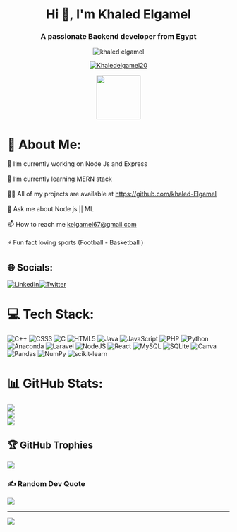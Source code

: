 <h1 align="center">Hi 👋, I'm Khaled Elgamel</h1>
<h3 align="center">A passionate Backend developer from Egypt</h3>


<p align="center"> <img src="https://komarev.com/ghpvc/?username=khaled-Elgamel&label=Profile%20views&color=0e75b6&style=flat" alt="khaled elgamel" /> </p>

<p align="center"> <a href="https://twitter.com/Khaledelgamel20" target="blank"><img src="https://img.shields.io/twitter/follow/Khaledelgamel20?logo=twitter&style=for-the-badge" alt="Khaledelgamel20" /></a> </p>
<p align="center">   <img src="https://media.giphy.com/media/M9gbBd9nbDrOTu1Mqx/giphy.gif" width="100"/> </p>


# 💫 About Me:
🔭 I’m currently working on Node Js  and Express <br><br>🌱 I’m currently learning MERN stack<br><br>👨‍💻 All of my projects are available at https://github.com/khaled-Elgamel<br><br>💬 Ask me about Node js || ML<br><br>📫 How to reach me kelgamel67@gmail.com<br><br>⚡ Fun fact loving sports (Football - Basketball )


## 🌐 Socials:
 [![LinkedIn](https://img.shields.io/badge/LinkedIn-%230077B5.svg?logo=linkedin&logoColor=white)](https://www.linkedin.com/in/khaled-elgamel-298267235/)[![Twitter](https://img.shields.io/badge/Twitter-%231DA1F2.svg?logo=Twitter&logoColor=white)](https://twitter.com/Khaledelgamel20) 

# 💻 Tech Stack:
![C++](https://img.shields.io/badge/c++-%2300599C.svg?style=for-the-badge&logo=c%2B%2B&logoColor=white) ![CSS3](https://img.shields.io/badge/css3-%231572B6.svg?style=for-the-badge&logo=css3&logoColor=white) ![C](https://img.shields.io/badge/c-%2300599C.svg?style=for-the-badge&logo=c&logoColor=white) ![HTML5](https://img.shields.io/badge/html5-%23E34F26.svg?style=for-the-badge&logo=html5&logoColor=white) ![Java](https://img.shields.io/badge/java-%23ED8B00.svg?style=for-the-badge&logo=java&logoColor=white) ![JavaScript](https://img.shields.io/badge/javascript-%23323330.svg?style=for-the-badge&logo=javascript&logoColor=%23F7DF1E) ![PHP](https://img.shields.io/badge/php-%23777BB4.svg?style=for-the-badge&logo=php&logoColor=white) ![Python](https://img.shields.io/badge/python-3670A0?style=for-the-badge&logo=python&logoColor=ffdd54) ![Anaconda](https://img.shields.io/badge/Anaconda-%2344A833.svg?style=for-the-badge&logo=anaconda&logoColor=white) ![Laravel](https://img.shields.io/badge/laravel-%23FF2D20.svg?style=for-the-badge&logo=laravel&logoColor=white) ![NodeJS](https://img.shields.io/badge/node.js-6DA55F?style=for-the-badge&logo=node.js&logoColor=white) ![React](https://img.shields.io/badge/react-%2320232a.svg?style=for-the-badge&logo=react&logoColor=%2361DAFB) ![MySQL](https://img.shields.io/badge/mysql-%2300f.svg?style=for-the-badge&logo=mysql&logoColor=white) ![SQLite](https://img.shields.io/badge/sqlite-%2307405e.svg?style=for-the-badge&logo=sqlite&logoColor=white) ![Canva](https://img.shields.io/badge/Canva-%2300C4CC.svg?style=for-the-badge&logo=Canva&logoColor=white) ![Pandas](https://img.shields.io/badge/pandas-%23150458.svg?style=for-the-badge&logo=pandas&logoColor=white) ![NumPy](https://img.shields.io/badge/numpy-%23013243.svg?style=for-the-badge&logo=numpy&logoColor=white) ![scikit-learn](https://img.shields.io/badge/scikit--learn-%23F7931E.svg?style=for-the-badge&logo=scikit-learn&logoColor=white)
# 📊 GitHub Stats:
![](https://github-readme-stats.vercel.app/api?username=khaled-Elgamel&theme=radical&hide_border=true&include_all_commits=false&count_private=false)<br/>
![](https://github-readme-streak-stats.herokuapp.com/?user=khaled-Elgamel&theme=radical&hide_border=true)<br/>
![](https://github-readme-stats.vercel.app/api/top-langs/?username=khaled-Elgamel&theme=radical&hide_border=true&include_all_commits=false&count_private=false&layout=compact)

## 🏆 GitHub Trophies
![](https://github-profile-trophy.vercel.app/?username=khaled-Elgamel&theme=radical&no-frame=false&no-bg=true&margin-w=4)

### ✍️ Random Dev Quote
![](https://quotes-github-readme.vercel.app/api?type=horizontal&theme=radical)

---
[![](https://visitcount.itsvg.in/api?id=khaled-Elgamel&icon=0&color=0)](https://visitcount.itsvg.in)
